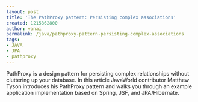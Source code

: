 ```yaml
---
layout: post
title: 'The PathProxy pattern: Persisting complex associations'
created: 1215862800
author: yanai
permalink: /java/pathproxy-pattern-persisting-complex-associations
tags:
- JAVA
- JPA
- pathproxy
---
```

<p><span class="thmr_call" id="thmr_42"><span class="thmr_call" id="thmr_6"><p>PathProxy is a design pattern for persisting complex relationships without cluttering up your database. In this article JavaWorld contributor Matthew Tyson introduces his PathProxy pattern and walks you through an example application implementation based on Spring, JSF, and JPA/Hibernate.</p></span></span></p>
